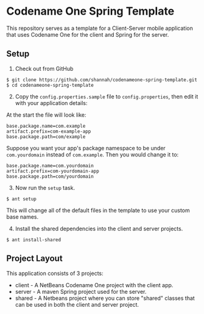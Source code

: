 # Codename One Spring Template

This repository serves as a template for a Client-Server mobile application that uses Codename One for the client and Spring for the server.

## Setup


1. Check out from GitHub

~~~~
$ git clone https://github.com/shannah/codenameone-spring-template.git
$ cd codenameone-spring-template
~~~~

2. Copy the `config.properties.sample` file to `config.properties`, then edit it with your application details:

At the start the file will look like:

~~~~
base.package.name=com.example
artifact.prefix=com-example-app
base.package.path=com/example
~~~~

Suppose you want your app's package namespace to be under `com.yourdomain` instead of `com.example`.  Then you would change it to:

~~~~
base.package.name=com.yourdomain
artifact.prefix=com-yourdomain-app
base.package.path=com/yourdomain
~~~~

3. Now run the `setup` task.


~~~~
$ ant setup
~~~~

This will change all of the default files in the template to use your custom base names.

4. Install the shared dependencies into the client and server projects.

~~~~
$ ant install-shared
~~~~

## Project Layout

This application consists of 3 projects:

* client - A NetBeans Codename One project with the client app.
* server - A maven Spring project used for the server.
* shared - A Netbeans project where you can store "shared" classes that can be used in both the client and server project.





